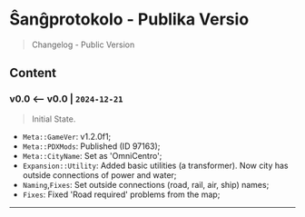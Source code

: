 Ŝanĝprotokolo - Publika Versio
===============================================================================

> Changelog - Public Version

Content
-------------------------------------------------------------------------------

### v0.0 <-- v0.0 | `2024-12-21`

> Initial State.

- `Meta::GameVer`: v1.2.0f1;
- `Meta::PDXMods`: Published (ID 97163);
- `Meta::CityName`: Set as 'OmniCentro';
- `Expansion::Utility`: Added basic utilities (a transformer).
    Now city has outside connections of power and water;
- `Naming`,`Fixes`: Set outside connections (road, rail, air, ship) names;
- `Fixes`: Fixed 'Road required' problems from the map;

-------------------------------------------------------------------------------
